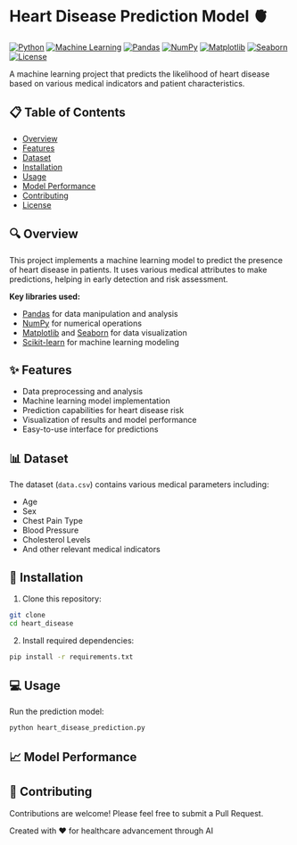 # Heart Disease Prediction Model 🫀

[![Python](https://img.shields.io/badge/Python-3.7+-blue.svg)](https://www.python.org/)
[![Machine Learning](https://img.shields.io/badge/Machine%20Learning-Sklearn-orange.svg)](https://scikit-learn.org/)
[![Pandas](https://img.shields.io/badge/Pandas-Data%20Analysis-lightgrey)](https://pandas.pydata.org/)
[![NumPy](https://img.shields.io/badge/NumPy-Numerical-blue)](https://numpy.org/)
[![Matplotlib](https://img.shields.io/badge/Matplotlib-Visualization-yellow)](https://matplotlib.org/)
[![Seaborn](https://img.shields.io/badge/Seaborn-Visualization-blue)](https://seaborn.pydata.org/)
[![License](https://img.shields.io/badge/License-MIT-green.svg)](LICENSE)

A machine learning project that predicts the likelihood of heart disease based on various medical indicators and patient characteristics.

## 📋 Table of Contents
- [Overview](#overview)
- [Features](#features)
- [Dataset](#dataset)
- [Installation](#installation)
- [Usage](#usage)
- [Model Performance](#model-performance)
- [Contributing](#contributing)
- [License](#license)

## 🔍 Overview

This project implements a machine learning model to predict the presence of heart disease in patients. It uses various medical attributes to make predictions, helping in early detection and risk assessment.

**Key libraries used:**
- [Pandas](https://pandas.pydata.org/) for data manipulation and analysis
- [NumPy](https://numpy.org/) for numerical operations
- [Matplotlib](https://matplotlib.org/) and [Seaborn](https://seaborn.pydata.org/) for data visualization
- [Scikit-learn](https://scikit-learn.org/) for machine learning modeling

## ✨ Features

- Data preprocessing and analysis
- Machine learning model implementation
- Prediction capabilities for heart disease risk
- Visualization of results and model performance
- Easy-to-use interface for predictions

## 📊 Dataset

The dataset (`data.csv`) contains various medical parameters including:
- Age
- Sex
- Chest Pain Type
- Blood Pressure
- Cholesterol Levels
- And other relevant medical indicators

## 🚀 Installation

1. Clone this repository:
```bash
git clone 
cd heart_disease
```

2. Install required dependencies:
```bash
pip install -r requirements.txt
```

## 💻 Usage

Run the prediction model:
```bash
python heart_disease_prediction.py
```

## 📈 Model Performance



## 🤝 Contributing

Contributions are welcome! Please feel free to submit a Pull Request.


Created with ❤️ for healthcare advancement through AI
